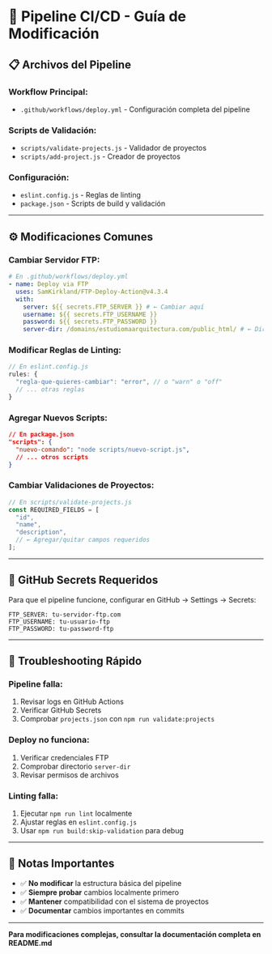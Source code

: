 # 🔄 Pipeline CI/CD - Guía de Modificación

## 📋 **Archivos del Pipeline**

### **Workflow Principal:**

- `.github/workflows/deploy.yml` - Configuración completa del pipeline

### **Scripts de Validación:**

- `scripts/validate-projects.js` - Validador de proyectos
- `scripts/add-project.js` - Creador de proyectos

### **Configuración:**

- `eslint.config.js` - Reglas de linting
- `package.json` - Scripts de build y validación

---

## ⚙️ **Modificaciones Comunes**

### **Cambiar Servidor FTP:**

```yaml
# En .github/workflows/deploy.yml
- name: Deploy via FTP
  uses: SamKirkland/FTP-Deploy-Action@v4.3.4
  with:
    server: ${{ secrets.FTP_SERVER }} # ← Cambiar aquí
    username: ${{ secrets.FTP_USERNAME }}
    password: ${{ secrets.FTP_PASSWORD }}
    server-dir: /domains/estudiomaarquitectura.com/public_html/ # ← Directorio de destino
```

### **Modificar Reglas de Linting:**

```javascript
// En eslint.config.js
rules: {
  "regla-que-quieres-cambiar": "error", // o "warn" o "off"
  // ... otras reglas
}
```

### **Agregar Nuevos Scripts:**

```json
// En package.json
"scripts": {
  "nuevo-comando": "node scripts/nuevo-script.js",
  // ... otros scripts
}
```

### **Cambiar Validaciones de Proyectos:**

```javascript
// En scripts/validate-projects.js
const REQUIRED_FIELDS = [
  "id",
  "name",
  "description",
  // ← Agregar/quitar campos requeridos
];
```

---

## 🔧 **GitHub Secrets Requeridos**

Para que el pipeline funcione, configurar en GitHub → Settings → Secrets:

```
FTP_SERVER: tu-servidor-ftp.com
FTP_USERNAME: tu-usuario-ftp
FTP_PASSWORD: tu-password-ftp
```

---

## 🚨 **Troubleshooting Rápido**

### **Pipeline falla:**

1. Revisar logs en GitHub Actions
2. Verificar GitHub Secrets
3. Comprobar `projects.json` con `npm run validate:projects`

### **Deploy no funciona:**

1. Verificar credenciales FTP
2. Comprobar directorio `server-dir`
3. Revisar permisos de archivos

### **Linting falla:**

1. Ejecutar `npm run lint` localmente
2. Ajustar reglas en `eslint.config.js`
3. Usar `npm run build:skip-validation` para debug

---

## 📝 **Notas Importantes**

- ✅ **No modificar** la estructura básica del pipeline
- ✅ **Siempre probar** cambios localmente primero
- ✅ **Mantener** compatibilidad con el sistema de proyectos
- ✅ **Documentar** cambios importantes en commits

---

**Para modificaciones complejas, consultar la documentación completa en README.md**
